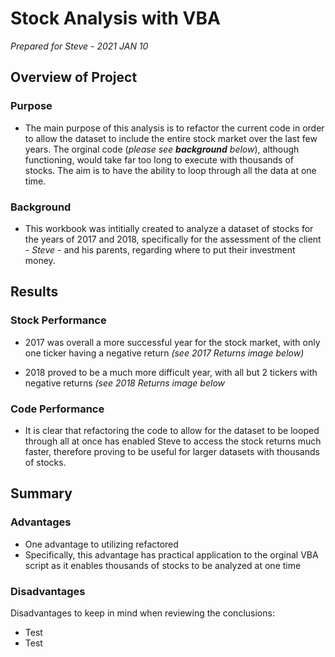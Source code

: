# Stock Analysis with VBA

*Prepared for Steve - 2021 JAN 10*

## Overview of Project

### Purpose

* The main purpose of this analysis is to refactor the current code in order to allow the dataset to include the entire stock market over the last few years. The orginal code (*please see **background** below*), although functioning, would take far too long to execute with thousands of stocks. The aim is to have the ability to loop through all the data at one time.

### Background

* This workbook was intitially created to analyze a dataset of stocks for the years of 2017 and 2018, specifically for the assessment of the client - *Steve* - and his parents, regarding where to put their investment money.

## Results

### Stock Performance

* 2017 was overall a more successful year for the stock market, with only one ticker having a negative return *(see 2017 Returns image below)*

* 2018 proved to be a much more difficult year, with all but 2 tickers with negative returns *(see 2018 Returns image below*

### Code Performance

* It is clear that refactoring the code to allow for the dataset to be looped through all at once has enabled Steve to access the stock returns much faster, therefore proving to be useful for larger datasets with thousands of stocks.

## Summary

### Advantages

* One advantage to utilizing refactored 
* Specifically, this advantage has practical application to the orginal VBA script as it enables thousands of stocks to be analyzed at one time

### Disadvantages 

Disadvantages to keep in mind when reviewing the conclusions:
* Test
* Test
